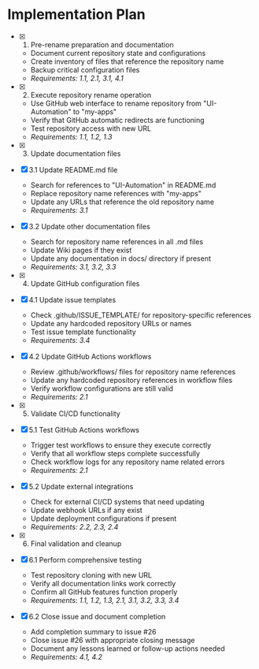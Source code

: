 # Implementation Plan

- [x] 1. Pre-rename preparation and documentation
  - Document current repository state and configurations
  - Create inventory of files that reference the repository name
  - Backup critical configuration files
  - _Requirements: 1.1, 2.1, 3.1, 4.1_

- [x] 2. Execute repository rename operation
  - Use GitHub web interface to rename repository from "UI-Automation" to "my-apps"
  - Verify that GitHub automatic redirects are functioning
  - Test repository access with new URL
  - _Requirements: 1.1, 1.2, 1.3_

- [x] 3. Update documentation files
- [x] 3.1 Update README.md file
  - Search for references to "UI-Automation" in README.md
  - Replace repository name references with "my-apps"
  - Update any URLs that reference the old repository name
  - _Requirements: 3.1_

- [x] 3.2 Update other documentation files
  - Search for repository name references in all .md files
  - Update Wiki pages if they exist
  - Update any documentation in docs/ directory if present
  - _Requirements: 3.1, 3.2, 3.3_

- [x] 4. Update GitHub configuration files
- [x] 4.1 Update issue templates
  - Check .github/ISSUE_TEMPLATE/ for repository-specific references
  - Update any hardcoded repository URLs or names
  - Test issue template functionality
  - _Requirements: 3.4_

- [x] 4.2 Update GitHub Actions workflows
  - Review .github/workflows/ files for repository name references
  - Update any hardcoded repository references in workflow files
  - Verify workflow configurations are still valid
  - _Requirements: 2.1_

- [x] 5. Validate CI/CD functionality
- [x] 5.1 Test GitHub Actions workflows
  - Trigger test workflows to ensure they execute correctly
  - Verify that all workflow steps complete successfully
  - Check workflow logs for any repository name related errors
  - _Requirements: 2.1_

- [x] 5.2 Update external integrations
  - Check for external CI/CD systems that need updating
  - Update webhook URLs if any exist
  - Update deployment configurations if present
  - _Requirements: 2.2, 2.3, 2.4_

- [x] 6. Final validation and cleanup
- [x] 6.1 Perform comprehensive testing
  - Test repository cloning with new URL
  - Verify all documentation links work correctly
  - Confirm all GitHub features function properly
  - _Requirements: 1.1, 1.2, 1.3, 2.1, 3.1, 3.2, 3.3, 3.4_

- [x] 6.2 Close issue and document completion
  - Add completion summary to issue #26
  - Close issue #26 with appropriate closing message
  - Document any lessons learned or follow-up actions needed
  - _Requirements: 4.1, 4.2_
